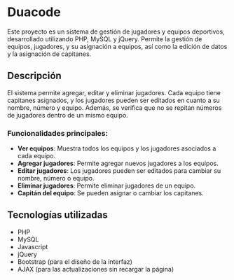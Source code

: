 # Duacode

Este proyecto es un sistema de gestión de jugadores y equipos deportivos, desarrollado utilizando PHP, MySQL y jQuery. Permite la gestión de equipos, jugadores, y su asignación a equipos, así como la edición de datos y la asignación de capitanes.

## Descripción

El sistema permite agregar, editar y eliminar jugadores. Cada equipo tiene capitanes asignados, y los jugadores pueden ser editados en cuanto a su nombre, número y equipo. Además, se verifica que no se repitan números de jugadores dentro de un mismo equipo.

### Funcionalidades principales:

- **Ver equipos**: Muestra todos los equipos y los jugadores asociados a cada equipo.
- **Agregar jugadores**: Permite agregar nuevos jugadores a los equipos.
- **Editar jugadores**: Los jugadores pueden ser editados para cambiar su nombre, número o equipo.
- **Eliminar jugadores**: Permite eliminar jugadores de un equipo.
- **Capitán del equipo**: Se pueden asignar o cambiar los capitanes.

## Tecnologías utilizadas

- PHP
- MySQL
- Javascript
- jQuery
- Bootstrap (para el diseño de la interfaz)
- AJAX (para las actualizaciones sin recargar la página)



